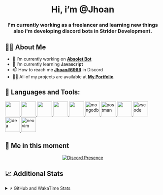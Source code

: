 <h1 align="center">Hi, i’m @Jhoan</h1>
<h3 align="center">I'm currently working as a freelancer and learning new things also i'm developing discord bots in Strider Development.</h3>

## 🙋‍♂️ About Me

- 🔭 I’m currently working on **[Absolet Bot](https://strider.cloud)**
- 🌱 I’m currently learning **Javascript**
- 📫 How to reach me **[Jhoan#6969](https://jhoan.monster/)** in Discord
- 👨‍💻 All of my projects are available at **[My Portfolio](https://jhoan.monster)**

## 🚀 Languages and Tools:
<p align="left"> 
    <a href="https://developer.mozilla.org/en-US/docs/Web/JavaScript" target="_blank"> <img src="https://img.icons8.com/color/48/000000/javascript.png" width="48" height="48"/> </a> 
    <a href="https://www.w3.org/html/" target="_blank"> <img src="https://img.icons8.com/color/48/000000/html-5.png" width="48" height="48"/> </a> 
    <a href="https://www.w3schools.com/css/" target="_blank"> <img src="https://img.icons8.com/color/48/000000/css3.png" width="48" height="48"/> </a> 
    <a href="https://getbootstrap.com" target="_blank"> <img src="https://img.icons8.com/color/48/000000/bootstrap.png" width="48" height="48"/> </a> 
    <a href="https://nodejs.org" target="_blank"> <img src="https://i.imgur.com/XX8lvL7.png" width="48" height="48"/> </a> 
    <a href="https://www.mongodb.com/" target="_blank"> <img src="https://i.imgur.com/nRtS3AN.png" alt="mongodb" width="48" height="48"/> </a> 
    <a href="https://postman.com" target="_blank"> <img src="https://www.vectorlogo.zone/logos/getpostman/getpostman-icon.svg" alt="postman" width="48" height="48"/> </a>   
    <a href="https://git-scm.com/" target="_blank"> <img src="https://img.icons8.com/color/48/000000/git.png" width="48" height="48"/> </a> 
    <a href="https://code.visualstudio.com" target="_blank" > <img src="https://upload.wikimedia.org/wikipedia/commons/thumb/9/9a/Visual_Studio_Code_1.35_icon.svg/2048px-Visual_Studio_Code_1.35_icon.svg.png" alt="vscode" width="48" height="48"> </a>
    <a href="https://www.jetbrains.com/es-es/idea/" target="_blank" > <img src="https://resources.jetbrains.com/storage/products/intellij-idea/img/meta/intellij-idea_logo_300x300.png" alt="idea" width="48" height="48"> </a>
    <a href="https://neovim.io" target="_blank"> <img src="https://icons.iconarchive.com/icons/papirus-team/papirus-apps/512/nvim-icon.png" alt="neovim" width="48" height="48"/> </a>
</p>
  
## 👤 Me in this moment
<p align="center">
    <a href="https://discord.com/users/852617426591154177" target="_blank" rel="nofollow">
        <img src="https://lanyard-profile-readme.vercel.app/api/852617426591154177?idleMessage=Probably%20coding%20Absolet..." alt="Discord Presence" align="center">
    </a>
</p>

## 📈 Additional Stats
<details>
    <summary>⚡ GitHub and WakaTime Stats</summary>
    <br/>

<!--START_SECTION:waka-->
![Code Time](http://img.shields.io/badge/Code%20Time-314%20hrs%2016%20mins-blue)

**🐱 My GitHub Data** 

> 🏆 722 Contributions in the Year 2022
 > 
> 📦 54.4 kB Used in GitHub's Storage 
 > 
> 💼 Opted to Hire
 > 
> 📜 4 Public Repositories 
 > 
> 🔑 26 Private Repositories  
 > 
**I'm an Early 🐤** 

```text
🌞 Morning    51 commits     ██░░░░░░░░░░░░░░░░░░░░░░░   7.93% 
🌆 Daytime    286 commits    ███████████░░░░░░░░░░░░░░   44.48% 
🌃 Evening    275 commits    ██████████░░░░░░░░░░░░░░░   42.77% 
🌙 Night      31 commits     █░░░░░░░░░░░░░░░░░░░░░░░░   4.82%

```
📅 **I'm Most Productive on Wednesday** 

```text
Monday       103 commits    ████░░░░░░░░░░░░░░░░░░░░░   16.02% 
Tuesday      91 commits     ███░░░░░░░░░░░░░░░░░░░░░░   14.15% 
Wednesday    119 commits    ████░░░░░░░░░░░░░░░░░░░░░   18.51% 
Thursday     67 commits     ██░░░░░░░░░░░░░░░░░░░░░░░   10.42% 
Friday       66 commits     ██░░░░░░░░░░░░░░░░░░░░░░░   10.26% 
Saturday     113 commits    ████░░░░░░░░░░░░░░░░░░░░░   17.57% 
Sunday       84 commits     ███░░░░░░░░░░░░░░░░░░░░░░   13.06%

```


📊 **This Week I Spent My Time On** 

```text
⌚︎ Time Zone: America/Bogota

💬 Programming Languages: 
JavaScript               28 hrs 8 mins       ██████████████████████░░░   88.91% 
YAML                     1 hr 44 mins        █░░░░░░░░░░░░░░░░░░░░░░░░   5.48% 
JSON                     56 mins             ░░░░░░░░░░░░░░░░░░░░░░░░░   2.98% 
Python                   25 mins             ░░░░░░░░░░░░░░░░░░░░░░░░░   1.33% 
EJS                      9 mins              ░░░░░░░░░░░░░░░░░░░░░░░░░   0.51%

🔥 Editors: 
VS Code                  31 hrs 38 mins      █████████████████████████   99.96% 
Neovim                   0 secs              ░░░░░░░░░░░░░░░░░░░░░░░░░   0.04%

🐱‍💻 Projects: 
Absolet-Bot              17 hrs 7 mins       █████████████░░░░░░░░░░░░   54.08% 
fancy                    11 hrs 50 mins      █████████░░░░░░░░░░░░░░░░   37.4% 
Strider-System           1 hr 23 mins        █░░░░░░░░░░░░░░░░░░░░░░░░   4.39% 
ponzi-system             25 mins             ░░░░░░░░░░░░░░░░░░░░░░░░░   1.34% 
linz-egg                 22 mins             ░░░░░░░░░░░░░░░░░░░░░░░░░   1.19%

💻 Operating System: 
Linux                    31 hrs 38 mins      █████████████████████████   100.0%

```

**I Mostly Code in JavaScript** 

```text
JavaScript               16 repos            █████████████████░░░░░░░░   69.57% 
Java                     2 repos             ██░░░░░░░░░░░░░░░░░░░░░░░   8.7% 
SCSS                     2 repos             ██░░░░░░░░░░░░░░░░░░░░░░░   8.7% 
TypeScript               1 repo              █░░░░░░░░░░░░░░░░░░░░░░░░   4.35% 
Shell                    1 repo              █░░░░░░░░░░░░░░░░░░░░░░░░   4.35%

```



 Last Updated on 18/07/2022 19:36:21 UTC
<!--END_SECTION:waka-->
</details>
